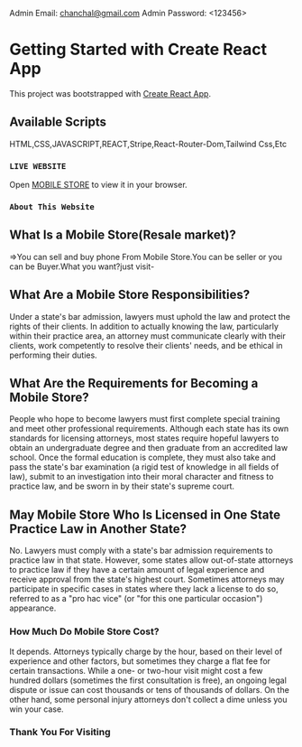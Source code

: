 Admin Email: <chanchal@gmail.com>
Admin Password: <123456>

# Getting Started with Create React App

This project was bootstrapped with [Create React App](https://github.com/).

## Available Scripts

HTML,CSS,JAVASCRIPT,REACT,Stripe,React-Router-Dom,Tailwind Css,Etc

### `LIVE WEBSITE`

Open [MOBILE STORE](https://mobile-store-bc57c.web.app/) to view it in your browser.


### `About This Website`


## What Is a Mobile Store(Resale market)?


=>You can sell and buy phone From Mobile Store.You can be seller or you can be Buyer.What you want?just visit-



## What Are a Mobile Store Responsibilities?


Under a state's bar admission, lawyers must uphold the law and protect the rights of their clients. In addition to actually knowing the law, particularly within their practice area, an attorney must communicate clearly with their clients, work competently to resolve their clients' needs, and be ethical in performing their duties.



## What Are the Requirements for Becoming a Mobile Store?


People who hope to become lawyers must first complete special training and meet other professional requirements. Although each state has its own standards for licensing attorneys, most states require hopeful lawyers to obtain an undergraduate degree and then graduate from an accredited law school. Once the formal education is complete, they must also take and pass the state's bar examination (a rigid test of knowledge in all fields of law), submit to an investigation into their moral character and fitness to practice law, and be sworn in by their state's supreme court.



## May Mobile Store Who Is Licensed in One State Practice Law in Another State?


No. Lawyers must comply with a state's bar admission requirements to practice law in that state. However, some states allow out-of-state attorneys to practice law if they have a certain amount of legal experience and receive approval from the state's highest court. Sometimes attorneys may participate in specific cases in states where they lack a license to do so, referred to as a "pro hac vice" (or "for this one particular occasion") appearance.



### How Much Do Mobile Store Cost?


It depends. Attorneys typically charge by the hour, based on their level of experience and other factors, but sometimes they charge a flat fee for certain transactions. While a one- or two-hour visit might cost a few hundred dollars (sometimes the first consultation is free), an ongoing legal dispute or issue can cost thousands or tens of thousands of dollars. On the other hand, some personal injury attorneys don't collect a dime unless you win your case.





###                                  Thank You For Visiting
